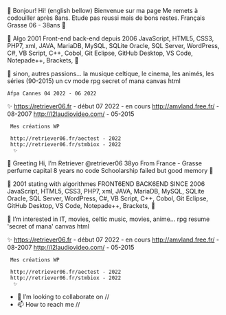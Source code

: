  👋 Bonjour! Hi! (english bellow)
    Bienvenue sur ma page 
    Me remets à codouiller après 8ans. 
    Etude pas reussi mais de bons restes.
    Français Grasse 06 - 38ans 👋 

 🌱 
    Algo 2001
    Front-end back-end depuis 2006
    JavaScript, HTML5, CSS3, PHP7, xml, JAVA, MariaDB, MySQL, SQLite 
    Oracle, SQL Server, WordPress, C#, VB Script, C++, Cobol, Git
    Eclipse, GitHub Desktop, VS Code, Notepade++, Brackets,  🌱 
 
 👀 sinon, autres passions... la musique celtique, le cinema, les animés, les séries (90-2015) 
    un cv mode rpg secret of mana canvas html  
    
    Afpa Cannes 04 2022 - 06 2022
    

 ✨ https://retriever06.fr - début 07 2022 - en cours
     http://amvland.free.fr/ - 08-2007
     http://l2laudiovideo.com/ - 05-2015
     
     Mes créations WP
     
     http://retriever06.fr/aectest - 2022
     http://retriever06.fr/stmbiox - 2022
      ✨ 



 👋 Greeting 
    Hi, I’m Retriever @retriever06 38yo
    From France - Grasse perfume capital
    8 years no code
    Schoolarship failed but good memory 👋 
    
 🌱 2001 stating with algorithmes
    FRONT6END BACK6END SINCE 2006
    JavaScript, HTML5, CSS3, PHP7, xml, JAVA, MariaDB, MySQL, SQLite 
    Oracle, SQL Server, WordPress, C#, VB Script, C++, Cobol, Git
    Eclipse, GitHub Desktop, VS Code, Notepade++, Brackets,  🌱 
    
 👀 I’m interested in IT, movies, celtic music, movies, anime...
     rpg resume 'secret of mana' canvas html 

 ✨ https://retriever06.fr - début 07 2022 - en cours
     http://amvland.free.fr/ - 08-2007
     http://l2laudiovideo.com/ - 05-2015
     
     Mes créations WP
     
     http://retriever06.fr/aectest - 2022
     http://retriever06.fr/stmbiox - 2022
      ✨ 
      
      
      
- 💞️ I’m looking to collaborate on //
- 📫 How to reach me // 

<!---
retriever06/retriever06 is a ✨ special ✨ repository because its `README.md` (this file) appears on your GitHub profile.
You can click the Preview link to take a look at your changes.
--->
